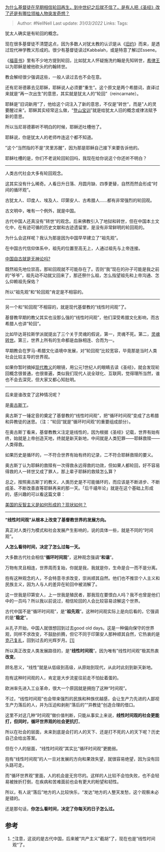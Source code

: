[为什么基督徒在早期相信轮回再生，到中世纪之后就不信了，是有人把《圣经》改了还是有哪位领袖人物突发奇想？](https://www.zhihu.com/question/26531339/answer/2406368249)

> Author: #NellNell
Last update: *31/03/2022*
Links:
Tags:

犹太人确实是有轮回的概念。

现在很多基督徒不清楚这点，因为多数人对犹太教的认识是从《[旧约](https://www.zhihu.com/search?q=%E6%97%A7%E7%BA%A6&search_source=Entity&hybrid_search_source=Entity&hybrid_search_extra=%7B%22sourceType%22%3A%22answer%22%2C%22sourceId%22%3A2406368249%7D)》而来，是透过现代神学教义形成的。很少有基督徒读过Kabbalah，或是特意了解过Essene。

《[福音书](https://www.zhihu.com/search?q=%E7%A6%8F%E9%9F%B3%E4%B9%A6&search_source=Entity&hybrid_search_source=Entity&hybrid_search_extra=%7B%22sourceType%22%3A%22answer%22%2C%22sourceId%22%3A2406368249%7D)》里有不少地方提到轮回，比如犹太人怀疑施洗约翰是先知转世，[希律王](https://www.zhihu.com/search?q=%E5%B8%8C%E5%BE%8B%E7%8E%8B&search_source=Entity&hybrid_search_source=Entity&hybrid_search_extra=%7B%22sourceType%22%3A%22answer%22%2C%22sourceId%22%3A2406368249%7D)以为耶稣是被他砍头的约翰转世。

教会解经很少强调这些，一般人读过去也不会在意。

还有尼哥德慕去见耶稣，耶稣说人必须要“重生”。这个原文是两个希腊词，直译过来就是“再一次出生”的意思，其实就是犹太人的“轮回”（reincarnate）。

耶稣是”旧词新用“了，他给这个词注入了新的意思，不仅是”转世“，而是”人的灵要醒过来“。耶稣其实经常这么做，“[登山宝训](https://www.zhihu.com/search?q=%E7%99%BB%E5%B1%B1%E5%AE%9D%E8%AE%AD&search_source=Entity&hybrid_search_source=Entity&hybrid_search_extra=%7B%22sourceType%22%3A%22answer%22%2C%22sourceId%22%3A2406368249%7D)”就是给犹太人旧的概念或律法赋予新的意思。

所以当尼哥德慕听不明白的时候，耶稣还吐槽他了。

耶稣说，你是犹太人的老师咋连这个都不知道。

”这个“当然指的不是“灵里苏醒”，因为那是耶稣自己接下来要告诉他的。

耶稣吐槽的是，你们不老说轮回轮回吗，我现在给你说这个你还听不明白？

---

人类古代社会大多有轮回观念。

这其实没有什么稀奇。人看日升日落、月圆月缺、四季更替，自然而然会形成“时间的循环观”。

古犹太人、印度人、埃及人、印第安人、古希腊人……都有非常强烈的轮回观。

古文明中，唯有一个例外，就是中国。

古代中国人还真没有”转世“的观念。后来佛教引入了地狱和转世，但在中国本土文化中，在有迹可循的历史文献和古迹遗留里，是没有非常鲜明的轮回观的。

为什么会这样呢？我认为那是因为中国早早建立了“祖先观”。

在中国古代信仰体系中，祖先的位置至高无上，人通过祖先与上帝连接。

[中国自古就是无神论吗?](https://www.zhihu.com/question/29890589/answer/1625799748)

既然祖先地位崇高，那轮回观就不可能存在了。否则“我”现在的孙子可能是我之前的“爷爷”，祖先动不动就又回来了，那还祭什么祖，怎么指望祖先和上帝沟通、怎么仰赖祖先保佑？

所以“祖先观”和“轮回观”肯定是不相容的。

---

另一个和“轮回观”不相容的，就是现代基督教的“线性时间观”了。

基督教早期的教父其实也没那么强的“线性时间观”，他们深受希腊文化影响，而古希腊人也讲“轮回”。

比如毕达哥拉斯学派就提出了三个关于灵魂的假说，第一，灵魂不死。第二，[灵魂转世](https://www.zhihu.com/search?q=%E7%81%B5%E9%AD%82%E8%BD%AC%E4%B8%96&search_source=Entity&hybrid_search_source=Entity&hybrid_search_extra=%7B%22sourceType%22%3A%22answer%22%2C%22sourceId%22%3A2406368249%7D)。第三，世界上所有的生命都是血脉相连、合而为一。

早期教会在罗马-希腊文化语境中发展，对”轮回观“比较宽容，毕竟那是当时人类社会比较主导的世界观。

如果你暂时摘掉[现代教义](https://www.zhihu.com/search?q=%E7%8E%B0%E4%BB%A3%E6%95%99%E4%B9%89&search_source=Entity&hybrid_search_source=Entity&hybrid_search_extra=%7B%22sourceType%22%3A%22answer%22%2C%22sourceId%22%3A2406368249%7D)的眼镜，用公元1世纪人的眼睛去读《圣经》，就会发现轮回概念很普通，也很普遍，类似我们现代人说全球化、互联网，觉得理所当然，谁也不会去深究，但大家又都心知肚明。

---

后来是谁改变了这种情况呢？

是[奥古斯丁](https://www.zhihu.com/search?q=%E5%A5%A5%E5%8F%A4%E6%96%AF%E4%B8%81&search_source=Entity&hybrid_search_source=Entity&hybrid_search_extra=%7B%22sourceType%22%3A%22answer%22%2C%22sourceId%22%3A2406368249%7D)。

奥古斯丁一锤定音的奠定了基督教的“线性时间观”，把“循环时间观”变成了古希腊和异教徒的迷思。（注：”轮回“就是”循环时间观“的重要组成部分）。

在奥古斯丁看来，基督教教义注定是线性的，因为根据《圣经》记载，世界有始有终，始就是上帝创造天地，终就是新天新地，中间就是人类犯罪——耶稣救赎——人类得救。

如果历史是循环的，一不符合世界有始有终的记录，二不符合耶稣救赎的要义。

奥古斯丁认为耶稣的救赎有一次得救永远得救的功效，但如果人都轮回，好不容易得救的人一转世又成了罪人，那上辈子耶稣的救赎怎么算？

总之，按照奥古斯丁的教义，人类历史是不可能循环的，而应该是不断进步、不断成圣、不断改善直等耶稣再来的那一天。「后千禧年论」就是在这个基础上形成的，感兴趣的可以看这篇文章：

[美国的反智主义是如何形成的？现状如何？](https://www.zhihu.com/question/22922167/answer/1444768724)

---

**“线性时间观”从根本上改变了基督教世界的发展方向。**

真正对人类行为模式和社会发展产生影响的，说的具体一些，就是不同的“时间观”。

**人怎么看待时间，决定了怎么过每一天。**

大多数古代社会相信“**循环时间观**”，这种观念强调“**和谐**”。

万物有灵且相连，世界周而复始，你就是我，我就是你，生命是合一而不是分离。

抱有这种观念的人，不会特意寻求改变，崇尚顺其自然。他们也不推崇个人主义和民族主义，因为人与人的差异在轮回中被消解了。

这一世我是印第安人，上一世我是殖民者，那我现在要恨白人吗？我不也曾是他们中的一员吗？所以我以前说过，相信轮回的人会比较容易谅解这个世界。

古代中国不是“循环时间观”，是“**祖先观**”。这种时间观实际上是向后看的，它强调的是“**稳定**”。

从孔子开始，中国人就很想回到过去good old days。这是一种偏向保守的世界观，同样不求改变，不鼓励折腾，但它不同于印第安人那种顺其自然，它热衷的是[克己复礼](https://www.zhihu.com/search?q=%E5%85%8B%E5%B7%B1%E5%A4%8D%E7%A4%BC&search_source=Entity&hybrid_search_source=Entity&hybrid_search_extra=%7B%22sourceType%22%3A%22answer%22%2C%22sourceId%22%3A2406368249%7D)，回到过去的光辉岁月。[[1]](#ref_1)

所以真正改变人类发展路径的，是“**线性时间观**”。因为唯有”线性时间观“极其热衷**改变**。

顾名思义，“线性”就是从低级到高级，从原始到现代，从此时此刻到新天新地。

抱有这种时间观的人，肯定是大步流星往前走不怕扯着蛋的。

欧洲率先进入工业革命，很大一个原因就是拥抱了这种“时间观”。

不过，“线性时间观”也会带来强烈的民族和种族优越感，会让生产力先进的人鄙视生产力落后的人，并为压迫和剥削“落后的”“异教徒”创造合理的借口。

这里不对这几种“时间观”做价值判断，只能从事实上来说，**线性时间观的社会更能打，但同时，循环世界观的社会更抗打**。

所以在社会的层面，未来到底是会打的人的天下、还是打不死的人的天下呢？历史自己会给出答案。

但在个人的层面，“线性时间观”其实比“循环时间观”更脆弱。

抱有“线性时间观”的人一旦对发展的方向和果效失望，就很容易绝望，因为没有回头路可走。

而“循环世界观”里面，人的机会是无穷尽的。这样的人比较不会怕失败，也不会轻易被挫折打倒，在疾病和苦难面前也会有更大的盼望和韧性。

所以，有人说“落后”地方的人比较快乐，“发达”地方的人整天发愁，这个观察未必是错的。

还是那句话，**你怎么看时间，决定了你每天的日子怎么过。**

## 参考

1.  [^](#ref_1_0)注意，这说的是古代中国，后来被“共产主义”截胡“了，现在也是”线性时间观“了。
